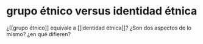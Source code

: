 # grupo étnico versus identidad étnica
¿[[grupo étnico]] equivale a [[identidad étnica]]? ¿Son dos aspectos de lo mismo? ¿en qué difieren?
